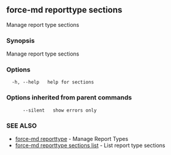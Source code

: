 ## force-md reporttype sections

Manage report type sections

### Synopsis

Manage report type sections

### Options

```
  -h, --help   help for sections
```

### Options inherited from parent commands

```
      --silent   show errors only
```

### SEE ALSO

* [force-md reporttype](force-md_reporttype.md)	 - Manage Report Types
* [force-md reporttype sections list](force-md_reporttype_sections_list.md)	 - List report type sections

